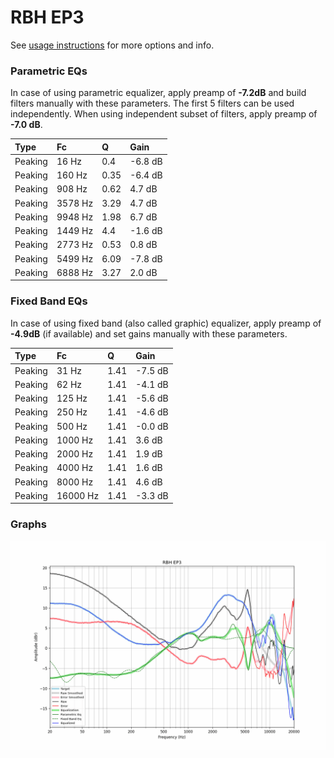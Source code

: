 # RBH EP3
See [usage instructions](https://github.com/jaakkopasanen/AutoEq#usage) for more options and info.

### Parametric EQs
In case of using parametric equalizer, apply preamp of **-7.2dB** and build filters manually
with these parameters. The first 5 filters can be used independently.
When using independent subset of filters, apply preamp of **-7.0 dB**.

| Type    | Fc      |    Q | Gain    |
|:--------|:--------|:-----|:--------|
| Peaking | 16 Hz   | 0.4  | -6.8 dB |
| Peaking | 160 Hz  | 0.35 | -6.4 dB |
| Peaking | 908 Hz  | 0.62 | 4.7 dB  |
| Peaking | 3578 Hz | 3.29 | 4.7 dB  |
| Peaking | 9948 Hz | 1.98 | 6.7 dB  |
| Peaking | 1449 Hz | 4.4  | -1.6 dB |
| Peaking | 2773 Hz | 0.53 | 0.8 dB  |
| Peaking | 5499 Hz | 6.09 | -7.8 dB |
| Peaking | 6888 Hz | 3.27 | 2.0 dB  |

### Fixed Band EQs
In case of using fixed band (also called graphic) equalizer, apply preamp of **-4.9dB**
(if available) and set gains manually with these parameters.

| Type    | Fc       |    Q | Gain    |
|:--------|:---------|:-----|:--------|
| Peaking | 31 Hz    | 1.41 | -7.5 dB |
| Peaking | 62 Hz    | 1.41 | -4.1 dB |
| Peaking | 125 Hz   | 1.41 | -5.6 dB |
| Peaking | 250 Hz   | 1.41 | -4.6 dB |
| Peaking | 500 Hz   | 1.41 | -0.0 dB |
| Peaking | 1000 Hz  | 1.41 | 3.6 dB  |
| Peaking | 2000 Hz  | 1.41 | 1.9 dB  |
| Peaking | 4000 Hz  | 1.41 | 1.6 dB  |
| Peaking | 8000 Hz  | 1.41 | 4.6 dB  |
| Peaking | 16000 Hz | 1.41 | -3.3 dB |

### Graphs
![](./RBH%20EP3.png)